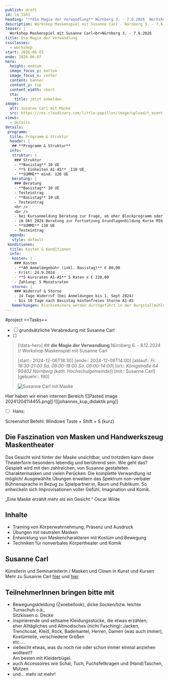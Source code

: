 ```yaml
---
publish: draft
id: l4_1563
heading: "**die Magie der Verwandlung** Nürnberg 3. - 7.6.2026  Workshop Maskenspiel mit Susanne Carl"
description: Workshop Maskenspiel mit Susanne Carl - Nürnberg 3. - 7.6.2026
teaser: |
  Workshop Maskenspiel mit Susanne Carl<br>Nürnberg 3. - 7.6.2026
title: Die Magie der Verwandlung
cssclasses:
  - workshop
start: 2026-06-03
ende: 2026-06-07
hero:
  height: medium
  image_focus_y: bottom
  image_focus_x: center
  content: banner
  content_y: top
  content_width: short
  cta:
    title: jetzt anmelden
image:
  alt: Susanne Carl mit Maske
  src: https://res.cloudinary.com/little-papillon/image/upload/t_event-banner-smart/v1719226155/dasei/susanne_carl_pmeiyy.png   
views:
  - details
details:
 programm:
  title: Programm & Struktur
  header: |
   ## **Programm & Struktur**
  info:
   struktur: |
    ### Struktur
    - **Basistag** 10 UE
    - **5 Einheiten A1-A5** _110 UE_
    - **SUMME** mind. 120 UE
   beratung: |
    ### Beratung
    - **Basistag** 10 UE
    - Testeintrag
    - **Basistag** 10 UE
    - Testeintrag  
    <hr />  
    <br />  
    - bei Kursanmeldung Beratung zur Frage, ob eher Blockprogramm oder Tageskursverlauf sinnvoll ist
    - im Okt 2024 Beratung zur Fortsetzung Grundlagenbildung Kurse M16 oder N16, sowie bei Bedarf Aufbaustufe Theaterpädagog:in (BuT)
    - **SUMME** 110 UE
    - Testeintrag   
  agenda:
   style: default    
 konditionen:
  title: Kosten & Konditionen
  info:
   kosten: |
    ### Kosten
    - **A0 Anmeldegebühr (inkl. Basistag)** € 80,00 
    - Frist: 24.9.2024
    - **5 Kursraten A1-A5** 5 Raten x € 220,00
    - Zahlung: 5 Monatsraten
   storno: |
    ### Widerruf & Storno
    - 14 Tage Widerruf (bei Anmeldungen bis 1. Sept 2024)
    - bis 10 Tage nach Basistag kostenfreies Storno A1-A5
   bemerkungen: Blockseminare werden durchgeführt in der Burgstallmühle 
---
```


#project
==Tasks==
- [ ] grundsätzliche Verabredung mit Susanne Carl
- [ ] 

> [!data-hero] ## **die Magie der Verwandlung** Nürnberg 6. - 8.12.2024 // Workshop Maskenspiel mit Susanne Carl
> 
> [start:: 2024-12-06T18:30]
> [ende:: 2024-12-08T14:00]
> [ablauf:: _Fr. 18:30-21:00_  _Sa. 09:00-18:00_  _So. 09:00-14:00_]
> [ort:: _Königstraße 64_  _90402 Nürnberg_ _(kath. Hochschulgemeinde)_]
> [mit:: Susanne Carl]
> [gebuehr:: 190]
> 
> ![Susanne Carl mit Maske](https://res.cloudinary.com/little-papillon/image/upload/t_event-banner-smart/v1719226155/dasei/susanne_carl_pmeiyy.png)

Hier haben wir einen internen Bereich
![[Pasted image 20241204114455.png]]
![[johannes_kup_didaktik.png]]
- [ ] Hans:

Screenshot Befehl: Windows Taste + Shift + S (kurz)


<!-- PUBLISH-FROM-HERE -->
## Die Faszination von Masken und Handwerkszeug Maskentheater 
Das Gesicht wird hinter der Maske unsichtbar, und trotzdem kann diese Theaterform besonders lebendig und berührend sein. Wie geht das? Gespielt wird mit den zahlreichen, von Susanne gestalteten Charaktermasken und vielen Perücken: Die komplette Verwandlung ist möglich! Ausgewählte Übungen erweitern das Spektrum non-verbaler Bühnensprache in Bezug zu Spielpartner:in, Raum und Publikum. So entwickeln sich Improvisationen voller Gefühl, Imagination und Komik. 


„Eine Maske erzählt mehr als ein Gesicht.“ Oscar Wilde


## Inhalte  
- Training von Körperwahrnehmung, Präsenz und Ausdruck  
- Übungen mit neutralen Masken  
- Entwicklung von Maskencharakteren mit Kostüm und Bewegung  
- Techniken für nonverbales Körpertheater und Komik

## Susanne Carl
Künstlerin und Seminarleiterin / Masken und Clown in Kunst und Kursen  
Mehr zu Susanne Carl [hier](https://www.medienwerkstatt-franken.de/video/susanne-carl-portraet/) und [hier](https://www.susanne-carl.de/)

## TeilnehmerInnen bringen bitte mit

- Bewegungskleidung (Zwiebellook), dicke Socken/bzw. leichte Turnschuh o.ä.,  
    Sitzkissen o. Decke   
- inspirierende und seltsame Kleidungsstücke, die etwas erzählen;  
    eher Alltägliches und Altmodisches (nicht Fasching): Jacken, Trenchcoat, Kleid, Rock,
    Bademantel, Herren, Damen (was auch immer), Kostümteile, verschiedene Größen   
    etc…..  
- vielleicht etwas, was du noch nie oder schon immer einmal anziehen wolltest!?  
    Am besten mit Kleiderbügel. 
- auch Accessoires wie Schal, Tuch, Fuchsfellkragen und (Hand)Taschen, Mützen
- und… mehr ist mehr!

